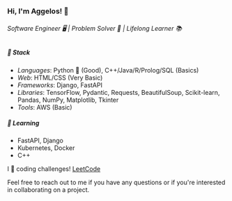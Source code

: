 <h3>Hi, I'm Aggelos! 👋</h3>

<h6>Software Engineer 🖥️ | Problem Solver 🧩 | Lifelong Learner 📚</h6>

<h5>🔧 Stack</h5>

- *Languages*: Python 🐍 (Good), C++/Java/R/Prolog/SQL (Basics)
- *Web*: HTML/CSS (Very Basic)
- *Frameworks*: Django, FastAPI
- *Libraries*: TensorFlow, Pydantic, Requests, BeautifulSoup, Scikit-learn, Pandas, NumPy, Matplotlib, Tkinter
- *Tools*: AWS (Basic)

<h5>🌱 Learning</h5>

- FastAPI, Django
- Kubernetes, Docker
- C++

<p>I 💙 coding challenges! <a href="https://leetcode.com/papaggalos/">LeetCode</a></p>

<p>Feel free to reach out to me if you have any questions or if you're interested in collaborating on a project.</p>
